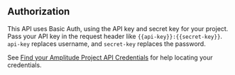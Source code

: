 ## Authorization

This API uses Basic Auth, using the API key and secret key for your project. Pass your API key in the request header like `{{api-key}}:{{secret-key}}`. `api-key` replaces username, and `secret-key` replaces the password. 

See [Find your Amplitude Project API Credentials](../find-api-credentials.md) for help locating your credentials. 